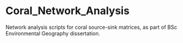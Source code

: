 # Coral_Network_Analysis
Network analysis scripts for coral source-sink matrices, as part of BSc Environmental Geography dissertation.
